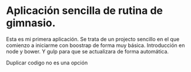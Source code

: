 # Aplicación sencilla de rutina de gimnasio. 


Esta es mi primera aplicación. 
Se trata de un projecto sencillo en el que comienzo a iniciarme con boostrap de forma muy básica.
Introducción en node y bower.
Y gulp para que se actualizara de forma automática.

Duplicar codigo no es una opción

